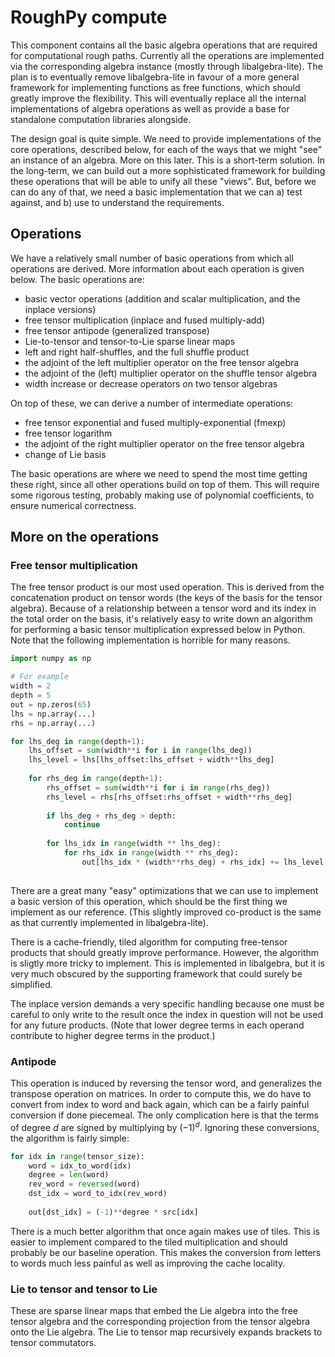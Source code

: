 # RoughPy compute

This component contains all the basic algebra operations that are required for computational rough paths. Currently all 
the operations are implemented via the corresponding algebra instance (mostly through libalgebra-lite). The plan is to
eventually remove libalgebra-lite in favour of a more general framework for implementing functions as free functions, 
which should greatly improve the flexibility. This will eventually replace all the internal implementations of algebra
operations as well as provide a base for standalone computation libraries alongside.

The design goal is quite simple. We need to provide implementations of the core operations, described below, for each 
of the ways that we might "see" an instance of an algebra. More on this later. This is a short-term solution. In the 
long-term, we can build out a more sophisticated framework for building these operations that will be able to unify all
these "views". But, before we can do any of that, we need a basic implementation that we can a) test against, and b) use
to understand the requirements.

## Operations

We have a relatively small number of basic operations from which all operations are derived. More information about each
operation is given below. The basic operations are:

 - basic vector operations (addition and scalar multiplication, and the inplace versions)
 - free tensor multiplication (inplace and fused multiply-add)
 - free tensor antipode (generalized transpose)
 - Lie-to-tensor and tensor-to-Lie sparse linear maps
 - left and right half-shuffles, and the full shuffle product
 - the adjoint of the left multiplier operator on the free tensor algebra
 - the adjoint of the (left) multiplier operator on the shuffle tensor algebra
 - width increase or decrease operators on two tensor algebras

On top of these, we can derive a number of intermediate operations:

 - free tensor exponential and fused multiply-exponential (fmexp)
 - free tensor logarithm
 - the adjoint of the right multiplier operator on the free tensor algebra
 - change of Lie basis

The basic operations are where we need to spend the most time getting these right, since all other operations build on 
top of them. This will require some rigorous testing, probably making use of polynomial coefficients, to ensure 
numerical correctness.










## More on the operations

### Free tensor multiplication

The free tensor product is our most used operation. This is derived from the concatenation product on tensor words
(the keys of the basis for the tensor algebra). Because of a relationship between a tensor word and its index in the 
total order on the basis, it's relatively easy to write down an algorithm for performing a basic tensor multiplication 
expressed below in Python.  Note that the following implementation is horrible for many reasons.

```python
import numpy as np

# For example
width = 2
depth = 5
out = np.zeros(65)
lhs = np.array(...)
rhs = np.array(...)

for lhs_deg in range(depth+1):
    lhs_offset = sum(width**i for i in range(lhs_deg))
    lhs_level = lhs[lhs_offset:lhs_offset + width**lhs_deg]
    
    for rhs_deg in range(depth+1):
        rhs_offset = sum(width**i for i in range(rhs_deg))
        rhs_level = rhs[rhs_offset:rhs_offset + width**rhs_deg]
        
        if lhs_deg + rhs_deg > depth:
            continue
            
        for lhs_idx in range(width ** lhs_deg):
            for rhs_idx in range(width ** rhs_deg):
                out[lhs_idx * (width**rhs_deg) + rhs_idx] += lhs_level[lhs_idx] * rhs_level[rhs_idx]
        
```

There are a great many "easy" optimizations that we can use to implement a basic version of this operation, which should 
be the first thing we implement as our reference. (This slightly improved co-product is the same as that currently 
implemented in libalgebra-lite). 

There is a cache-friendly, tiled algorithm for computing free-tensor products that should greatly improve performance. 
However, the algorithm is sligtly more tricky to implement. This is implemented in libalgebra, but it is very much
obscured by the supporting framework that could surely be simplified.

The inplace version demands a very specific handling because one must be careful to only write to the result once the
index in question will not be used for any future products. (Note that lower degree terms in each operand contribute to
higher degree terms in the product.)

### Antipode

This operation is induced by reversing the tensor word, and generalizes the transpose operation on matrices. In order
to compute this, we do have to convert from index to word and back again, which can be a fairly painful conversion if
done piecemeal. The only complication here is that the terms of degree $d$ are signed by multiplying by $(-1)^d$. 
Ignoring these conversions, the algorithm is fairly simple:

```python
for idx in range(tensor_size):
    word = idx_to_word(idx)
    degree = len(word)
    rev_word = reversed(word)
    dst_idx = word_to_idx(rev_word)
    
    out[dst_idx] = (-1)**degree * src[idx]
```

There is a much better algorithm that once again makes use of tiles. This is easier to implement compared to the tiled
 multiplication and should probably be our baseline operation. This makes the conversion from letters to words much
less painful as well as improving the cache locality.

### Lie to tensor and tensor to Lie

These are sparse linear maps that embed the Lie algebra into the free tensor algebra and the corresponding projection
from the tensor algebra onto the Lie algebra. The Lie to tensor map recursively expands brackets to tensor commutators.